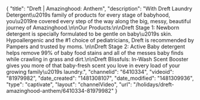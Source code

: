 {
    "title": "Dreft | Amazinghood: Anthem",
    "description": "With Dreft Laundry Detergent\u2019s family of products for every stage of babyhood, you\u2019re covered every step of the way along the big, messy, beautiful journey of Amazinghood.\n\nOur Products:\n\nDreft Stage 1: Newborn detergent is specially formulated to be gentle on baby\u2019s skin. Hypoallergenic and the #1 choice of pediatricians, Dreft is recommended by Pampers and trusted by moms. \n\nDreft Stage 2: Active Baby detergent helps remove 99% of baby food stains and all of the messes baby finds while crawling in grass and dirt.\n\nDreft Blissfuls: In-Wash Scent Booster gives you more of that baby-fresh scent you love in every load of your growing family\u2019s laundry.",
    "channelid": "6410334",
    "videoid": "81979982",
    "date_created": "1481308107",
    "date_modified": "1481309936",
    "type": "captivate",
    "layout": "channelVideo",
    "url": "\/holidays\/dreft-amazinghood-anthem\/6410334-81979982"
}